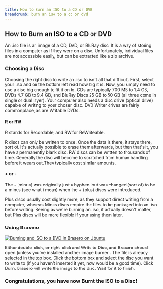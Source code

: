 ```yaml
---
title: How to Burn an ISO to a CD or DVD
breadcrumb: burn an iso to a cd or dvd
---
```


## How to Burn an ISO to a CD or DVD

An .iso file is an image of a CD, DVD, or BluRay disc. It is a way of storing files in a computer as if they were on a disc. Unfortunately, individual files are not accessible easily, but can be extracted like a zip archive.

### Choosing a Disc

Choosing the right disc to write an .iso to isn't all that difficult. First, select your .iso and on the bottom left read how big it is. Now, you simply need to use a disc big enough to fit it on to. CDs are typically 700 MB to 1.4 GB, DVDs 4.7 GB to 9.4 GB, and BluRay Discs 25 GB to 50 GB (all three come in single or dual layer). Your computer also needs a disc drive (optical drive) capable of writing to your chosen disc. DVD Writer drives are fairly commonplace, as are Writable DVDs.

#### R or RW

R stands for Recordable, and RW for ReWriteable.

R discs can only be written to once. Once the data is there, it stays there, sort of. It's actually possible to erase them afterwards, but then that's it, you have a permanently blank disc. RW discs can be written to thousands of time. Generally the disc will become to scratched from human handling before it wears out.They typically cost similar amounts.

#### + or -

The - (minus) was originally just a hyphen. but was changed (sort of) to be a minus (see what i mean) when the + (plus) discs were introduced.

Plus discs usually cost slightly more, as they support direct writing from a computer, whereas Minus discs require the files to be packaged into an .iso before writing. Seeing as we're burning an .iso, it actually doesn't matter, but Plus discs will be more flexible if your using them later.

### Using Brasero

<a class="fancybox" title="Burning and ISO to a DVD in Brasero on Ubuntu" href="{ '/assets/images/how-to/burn-an-iso-to-a-cd-or-dvd-in-ubuntu/burn-an-iso-in-brasero.png' | relative_url }"><img class="round" src="{ '/assets/images/how-to/burn-an-iso-to-a-cd-or-dvd-in-ubuntu/burn-an-iso-in-brasero.png' | relative_url }" alt="Burning and ISO to a DVD in Brasero on Ubuntu"></a>

Either double-click, or right-click and <span class="box">Write to Disc</span>, and Brasero should open (unless you've installed another image burner). The file is already selected in the top box. Click the bottom box and select the disc you want to write to (if you haven't inserted it yet, now would be a good time). Click <span class="box">Burn</span>. Brasero will write the image to the disc. Wait for it to finish.

### Congratulations, you have now Burnt the ISO to a Disc!
